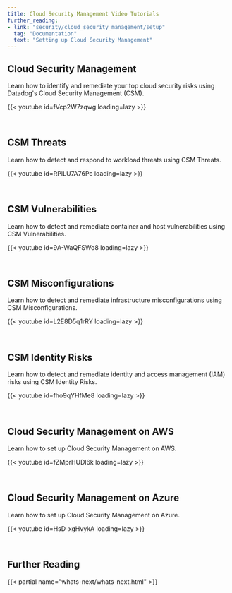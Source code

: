 ```yaml
---
title: Cloud Security Management Video Tutorials
further_reading:
- link: "security/cloud_security_management/setup"
  tag: "Documentation"
  text: "Setting up Cloud Security Management"
---
```


## Cloud Security Management

Learn how to identify and remediate your top cloud security risks using Datadog's Cloud Security Management (CSM).

{{< youtube id=fVcp2W7zqwg loading=lazy >}}

<br>

## CSM Threats

Learn how to detect and respond to workload threats using CSM Threats.

{{< youtube id=RPILU7A76Pc loading=lazy >}}

<br>

## CSM Vulnerabilities

Learn how to detect and remediate container and host vulnerabilities using CSM Vulnerabilities.

{{< youtube id=9A-WaQFSWo8 loading=lazy >}}

<br>

## CSM Misconfigurations

Learn how to detect and remediate infrastructure misconfigurations using CSM Misconfigurations.

{{< youtube id=L2E8D5q1rRY loading=lazy >}}

<br>

## CSM Identity Risks

Learn how to detect and remediate identity and access management (IAM) risks using CSM Identity Risks.

{{< youtube id=fho9qYHfMe8 loading=lazy >}}

<br>

## Cloud Security Management on AWS

Learn how to set up Cloud Security Management on AWS.

{{< youtube id=fZMprHUDl6k loading=lazy >}}

<br>

## Cloud Security Management on Azure

Learn how to set up Cloud Security Management on Azure.

{{< youtube id=HsD-xgHvykA loading=lazy >}}

<br>

## Further Reading

{{< partial name="whats-next/whats-next.html" >}}